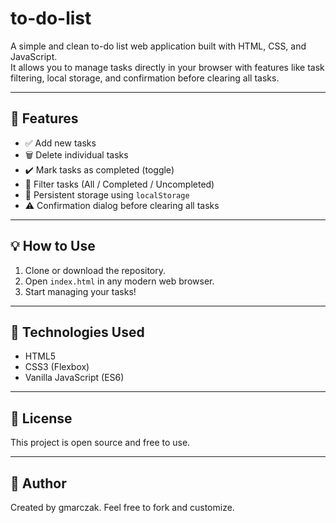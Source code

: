 # to-do-list

A simple and clean to-do list web application built with HTML, CSS, and JavaScript.  
It allows you to manage tasks directly in your browser with features like task filtering, local storage, and confirmation before clearing all tasks.

---

## 🚀 Features

- ✅ Add new tasks
- 🗑️ Delete individual tasks
- ✔️ Mark tasks as completed (toggle)
- 🔎 Filter tasks (All / Completed / Uncompleted)
- 💾 Persistent storage using `localStorage`
- ⚠️ Confirmation dialog before clearing all tasks

---

## 💡 How to Use

1. Clone or download the repository.
2. Open `index.html` in any modern web browser.
3. Start managing your tasks!

---

## 🔧 Technologies Used

- HTML5
- CSS3 (Flexbox)
- Vanilla JavaScript (ES6)

---

## 📃 License

This project is open source and free to use.

---

## 🙌 Author

Created by gmarczak. Feel free to fork and customize.